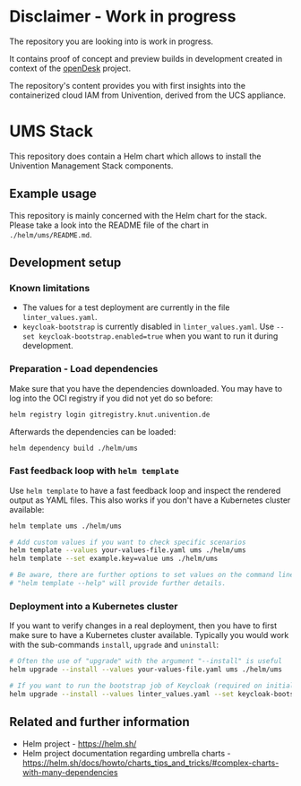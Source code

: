 # Disclaimer - Work in progress

The repository you are looking into is work in progress.

It contains proof of concept and preview builds in development created in
context of the
[openDesk](https://gitlab.opencode.de/bmi/souveraener_arbeitsplatz/info)
project.

The repository's content provides you with first insights into the containerized
cloud IAM from Univention, derived from the UCS appliance.


# UMS Stack

This repository does contain a Helm chart which allows to install the Univention
Management Stack components.


## Example usage

This repository is mainly concerned with the Helm chart for the stack. Please
take a look into the README file of the chart in `./helm/ums/README.md`.


## Development setup

### Known limitations

- The values for a test deployment are currently in the file
  `linter_values.yaml`.
- `keycloak-bootstrap` is currently disabled in `linter_values.yaml`. Use `--set
  keycloak-bootstrap.enabled=true` when you want to run it during development.


### Preparation - Load dependencies

Make sure that you have the dependencies downloaded. You may have to log into
the OCI registry if you did not yet do so before:

```sh
helm registry login gitregistry.knut.univention.de
```

Afterwards the dependencies can be loaded:

```sh
helm dependency build ./helm/ums
```

### Fast feedback loop with `helm template`

Use `helm template` to have a fast feedback loop and inspect the rendered output
as YAML files. This also works if you don't have a Kubernetes cluster available:

```sh
helm template ums ./helm/ums

# Add custom values if you want to check specific scenarios
helm template --values your-values-file.yaml ums ./helm/ums
helm template --set example.key=value ums ./helm/ums

# Be aware, there are further options to set values on the command line,
# "helm template --help" will provide further details.
```


### Deployment into a Kubernetes cluster

If you want to verify changes in a real deployment, then you have to first make
sure to have a Kubernetes cluster available. Typically you would work with the
sub-commands `install`, `upgrade` and `uninstall`:

```sh
# Often the use of "upgrade" with the argument "--install" is useful
helm upgrade --install --values your-values-file.yaml ums ./helm/ums

# If you want to run the bootstrap job of Keycloak (required on initial deployment)
helm upgrade --install --values linter_values.yaml --set keycloak-bootstrap.enabled=true ums ./
```


## Related and further information

- Helm project - <https://helm.sh/>
- Helm project documentation regarding umbrella charts -
  <https://helm.sh/docs/howto/charts_tips_and_tricks/#complex-charts-with-many-dependencies>

